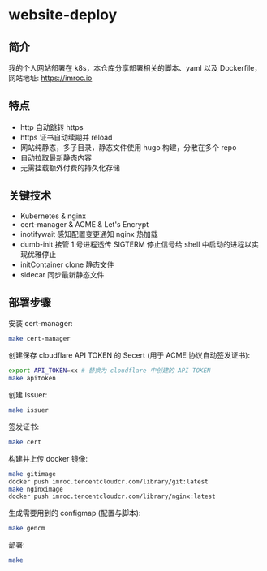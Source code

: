 # website-deploy

## 简介

我的个人网站部署在 k8s，本仓库分享部署相关的脚本、yaml 以及 Dockerfile，网站地址: https://imroc.io

## 特点

* http 自动跳转 https
* https 证书自动续期并 reload
* 网站纯静态，多子目录，静态文件使用 hugo 构建，分散在多个 repo
* 自动拉取最新静态内容
* 无需挂载额外付费的持久化存储

## 关键技术

* Kubernetes & nginx
* cert-manager & ACME & Let's Encrypt
* inotifywait 感知配置变更通知 nginx 热加载
* dumb-init 接管 1 号进程透传 SIGTERM 停止信号给 shell 中启动的进程以实现优雅停止
* initContainer clone 静态文件
* sidecar 同步最新静态文件

## 部署步骤

安装 cert-manager:
``` bash
make cert-manager
```

创建保存 cloudflare API TOKEN 的 Secert (用于 ACME 协议自动签发证书):
``` bash
export API_TOKEN=xx # 替换为 cloudflare 中创建的 API TOKEN
make apitoken
```

创建 Issuer:
``` bash
make issuer
```

签发证书:
``` bash
make cert
```

构建并上传 docker 镜像:
``` bash
make gitimage
docker push imroc.tencentcloudcr.com/library/git:latest
make nginximage
docker push imroc.tencentcloudcr.com/library/nginx:latest
```

生成需要用到的 configmap (配置与脚本):
``` bash
make gencm
```

部署:
``` bash
make
```
